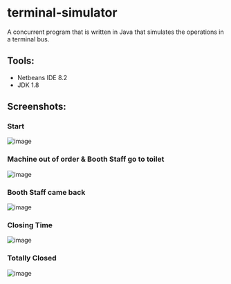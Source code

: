 # terminal-simulator
A concurrent program that is written in Java that simulates the operations in a terminal bus.

## Tools:
- Netbeans IDE 8.2
- JDK 1.8

## Screenshots:
### Start
![image](https://user-images.githubusercontent.com/57295193/128660031-8be8bf2b-7f65-4e28-a257-ddf30cfb8223.png)

### Machine out of order & Booth Staff go to toilet
![image](https://user-images.githubusercontent.com/57295193/128660086-1252f71d-7d7b-4af6-8a2b-b7b7df494cec.png)

### Booth Staff came back
![image](https://user-images.githubusercontent.com/57295193/128660132-3b1935c4-145f-4dfe-a3e2-41a9a4fd5329.png)

### Closing Time
![image](https://user-images.githubusercontent.com/57295193/128660143-f6504523-6c4f-405c-9d74-eaa95071f28d.png)

### Totally Closed
![image](https://user-images.githubusercontent.com/57295193/128660156-48490468-b09a-4835-8caf-2d73acd2763f.png)
